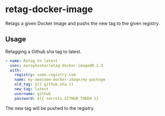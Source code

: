 # retag-docker-image

Retags a given Docker Image and pushs the new tag to the given registry.

## Usage

Retagging a Github sha tag to latest.

```yaml
- name: Retag to latest
  uses: koraykoska/retag-docker-image@0.2.4
  with:
    registry: some.registry.com
    name: my-awesome-docker-image/my-package
    old_tag: ${{ github.sha }}
    new_tag: latest
    username: github
    password: ${{ secrets.GITHUB_TOKEN }}
```

The new tag will be pushed to the registry.
